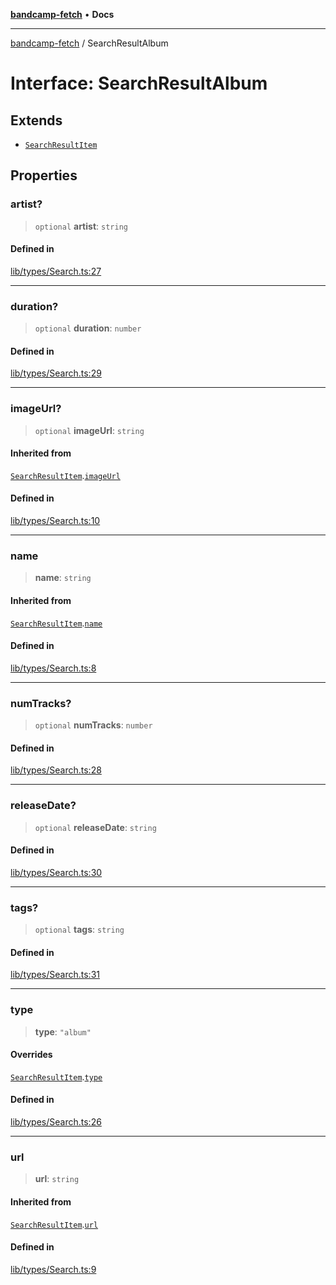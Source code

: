 [**bandcamp-fetch**](../README.md) • **Docs**

***

[bandcamp-fetch](../README.md) / SearchResultAlbum

# Interface: SearchResultAlbum

## Extends

- [`SearchResultItem`](SearchResultItem.md)

## Properties

### artist?

> `optional` **artist**: `string`

#### Defined in

[lib/types/Search.ts:27](https://github.com/patrickkfkan/bandcamp-fetch/blob/e4cb82348d4aab387354625a2433077d57362f73/src/lib/types/Search.ts#L27)

***

### duration?

> `optional` **duration**: `number`

#### Defined in

[lib/types/Search.ts:29](https://github.com/patrickkfkan/bandcamp-fetch/blob/e4cb82348d4aab387354625a2433077d57362f73/src/lib/types/Search.ts#L29)

***

### imageUrl?

> `optional` **imageUrl**: `string`

#### Inherited from

[`SearchResultItem`](SearchResultItem.md).[`imageUrl`](SearchResultItem.md#imageurl)

#### Defined in

[lib/types/Search.ts:10](https://github.com/patrickkfkan/bandcamp-fetch/blob/e4cb82348d4aab387354625a2433077d57362f73/src/lib/types/Search.ts#L10)

***

### name

> **name**: `string`

#### Inherited from

[`SearchResultItem`](SearchResultItem.md).[`name`](SearchResultItem.md#name)

#### Defined in

[lib/types/Search.ts:8](https://github.com/patrickkfkan/bandcamp-fetch/blob/e4cb82348d4aab387354625a2433077d57362f73/src/lib/types/Search.ts#L8)

***

### numTracks?

> `optional` **numTracks**: `number`

#### Defined in

[lib/types/Search.ts:28](https://github.com/patrickkfkan/bandcamp-fetch/blob/e4cb82348d4aab387354625a2433077d57362f73/src/lib/types/Search.ts#L28)

***

### releaseDate?

> `optional` **releaseDate**: `string`

#### Defined in

[lib/types/Search.ts:30](https://github.com/patrickkfkan/bandcamp-fetch/blob/e4cb82348d4aab387354625a2433077d57362f73/src/lib/types/Search.ts#L30)

***

### tags?

> `optional` **tags**: `string`

#### Defined in

[lib/types/Search.ts:31](https://github.com/patrickkfkan/bandcamp-fetch/blob/e4cb82348d4aab387354625a2433077d57362f73/src/lib/types/Search.ts#L31)

***

### type

> **type**: `"album"`

#### Overrides

[`SearchResultItem`](SearchResultItem.md).[`type`](SearchResultItem.md#type)

#### Defined in

[lib/types/Search.ts:26](https://github.com/patrickkfkan/bandcamp-fetch/blob/e4cb82348d4aab387354625a2433077d57362f73/src/lib/types/Search.ts#L26)

***

### url

> **url**: `string`

#### Inherited from

[`SearchResultItem`](SearchResultItem.md).[`url`](SearchResultItem.md#url)

#### Defined in

[lib/types/Search.ts:9](https://github.com/patrickkfkan/bandcamp-fetch/blob/e4cb82348d4aab387354625a2433077d57362f73/src/lib/types/Search.ts#L9)
